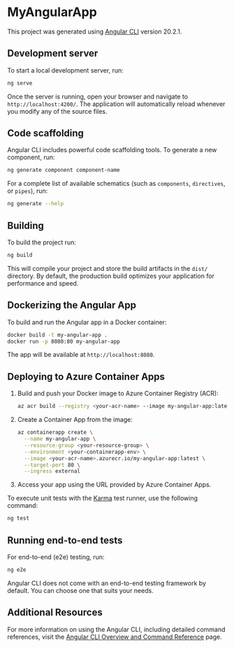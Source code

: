 # MyAngularApp

This project was generated using [Angular CLI](https://github.com/angular/angular-cli) version 20.2.1.

## Development server

To start a local development server, run:

```bash
ng serve
```

Once the server is running, open your browser and navigate to `http://localhost:4200/`. The application will automatically reload whenever you modify any of the source files.

## Code scaffolding

Angular CLI includes powerful code scaffolding tools. To generate a new component, run:

```bash
ng generate component component-name
```

For a complete list of available schematics (such as `components`, `directives`, or `pipes`), run:

```bash
ng generate --help
```

## Building

To build the project run:

```bash
ng build
```

This will compile your project and store the build artifacts in the `dist/` directory. By default, the production build optimizes your application for performance and speed.


## Dockerizing the Angular App

To build and run the Angular app in a Docker container:

```bash
docker build -t my-angular-app .
docker run -p 8080:80 my-angular-app
```

The app will be available at `http://localhost:8080`.

## Deploying to Azure Container Apps

1. Build and push your Docker image to Azure Container Registry (ACR):

	```bash
	az acr build --registry <your-acr-name> --image my-angular-app:latest .
	```

2. Create a Container App from the image:

	```bash
	az containerapp create \
	  --name my-angular-app \
	  --resource-group <your-resource-group> \
	  --environment <your-containerapp-env> \
	  --image <your-acr-name>.azurecr.io/my-angular-app:latest \
	  --target-port 80 \
	  --ingress external
	```

3. Access your app using the URL provided by Azure Container Apps.

To execute unit tests with the [Karma](https://karma-runner.github.io) test runner, use the following command:

```bash
ng test
```

## Running end-to-end tests

For end-to-end (e2e) testing, run:

```bash
ng e2e
```

Angular CLI does not come with an end-to-end testing framework by default. You can choose one that suits your needs.

## Additional Resources

For more information on using the Angular CLI, including detailed command references, visit the [Angular CLI Overview and Command Reference](https://angular.dev/tools/cli) page.
